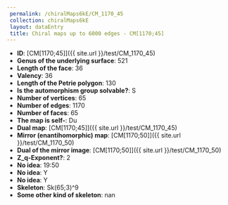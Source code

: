 ```yaml
--- 
 permalink: /chiralMaps6kE/CM_1170_45 
 collection: chiralMaps6kE
 layout: dataEntry
 title: Chiral maps up to 6000 edges - CM[1170;45]
---
```


- **ID**: [CM[1170;45]]({{ site.url }}/test/CM_1170_45)
- **Genus of the underlying surface**: 521
- **Length of the face**: 36
- **Valency**: 36
- **Length of the Petrie polygon**: 130
- **Is the automorphism group solvable?**: S
- **Number of vertices**: 65
- **Number of edges**: 1170
- **Number of faces**: 65
- **The map is self-**: Du
- **Dual map**: [CM[1170;45]]({{ site.url }}/test/CM_1170_45)
- **Mirror (enantihomorphic) map**: [CM[1170;50]]({{ site.url }}/test/CM_1170_50)
- **Dual of the mirror image**: [CM[1170;50]]({{ site.url }}/test/CM_1170_50)
- **Z_q-Exponent?**: 2
- **No idea**:  19:50
- **No idea**: Y
- **No idea**: Y
- **Skeleton**: Sk(65;3)^9
- **Some other kind of skeleton**: nan
